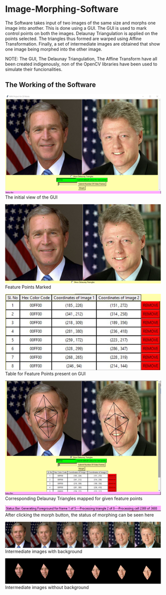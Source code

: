 # Image-Morphing-Software

The Software takes input of two images of the same size and morphs one image into another. 
This is done using a GUI. The GUI is used to mark control points on both the images. 
Delaunay Triangulation is applied on the points selected. 
The triangles thus formed are warped using Affine Transformation. 
Finally, a set of intermediate images are obtained that show one image being morphed into the other image.

NOTE: The GUI, The Delaunay Triangulation, The Affine Transform have all been created indigenously, non of the OpenCV libraries have been used to simulate their funcionalities.

## The Working of the Software

![The initial view of the GUI](initialGUI.JPG)
The initial view of the GUI

![Feature Points Marked](fp2.JPG)
Feature Points Marked

![Table for Feature Points present on GUI](tb2.JPG)
Table for Feature Points present on GUI

![Corresponding Delaunay Triangles mapped for given feature points](dllll.JPG)
Corresponding Delaunay Triangles mapped for given feature points

![After clicking the morph button, the status of morphing can be seen here](stb.JPG)
After clicking the morph button, the status of morphing can be seen here

![Intermediate images with background](withb.png)
Intermediate images with background

![Intermediate images without background](outb.png)
Intermediate images without background
